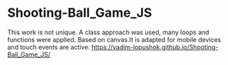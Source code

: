 # Shooting-Ball_Game_JS
This work is not unique. A class approach was used, many loops and functions were applied. Based on canvas.It is adapted for mobile devices and touch events are active.
https://vadim-lopushok.github.io/Shooting-Ball_Game_JS/
